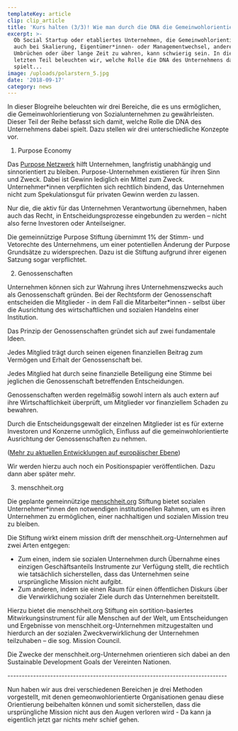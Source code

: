 ```yaml
---
templateKey: article
clip: clip_article
title: 'Kurs halten (3/3)! Wie man durch die DNA die Gemeinwohlorientierung sichert. '
excerpt: >-
  Ob Social Startup oder etabliertes Unternehmen, die Gemeinwohlorientierung
  auch bei Skalierung, Eigentümer*innen- oder Managementwechsel, anderen großen
  Umbrüchen oder über lange Zeit zu wahren, kann schwierig sein. In diesem
  letzten Teil beleuchten wir, welche Rolle die DNA des Unternehmens dabei
  spielt...
image: /uploads/polarstern_5.jpg
date: '2018-09-17'
category: news
---
```

In dieser Blogreihe beleuchten wir drei Bereiche, die es uns ermöglichen, die Gemeinwohlorientierung von Sozialunternehmen zu gewährleisten. Dieser Teil der Reihe befasst sich damit, welche Rolle die DNA des Unternehmens dabei spielt. Dazu stellen wir drei unterschiedliche Konzepte vor.

1. Purpose Economy

Das [Purpose Netzwerk](http://purpose-economy.org/) hilft Unternehmen, langfristig unabhängig und sinnorientiert zu bleiben. Purpose-Unternehmen existieren für ihren Sinn und Zweck. Dabei ist Gewinn lediglich ein Mittel zum Zweck. Unternehmer*innen verpflichten sich rechtlich bindend, das Unternehmen nicht zum Spekulationsgut für privaten Gewinn werden zu lassen.

Nur die, die aktiv für das Unternehmen Verantwortung übernehmen, haben auch das Recht, in Entscheidungsprozesse eingebunden zu werden – nicht also ferne Investoren oder Anteilseigner.

Die gemeinnützige Purpose Stiftung übernimmt 1% der Stimm- und Vetorechte des Unternehmens, um einer potentiellen Änderung der Purpose Grundsätze zu widersprechen. Dazu ist die Stiftung aufgrund ihrer eigenen Satzung sogar verpflichtet.

2. Genossenschaften

Unternehmen können sich zur Wahrung ihres Unternehmenszwecks auch als Genossenschaft gründen.
Bei der Rechtsform der Genossenschaft entscheiden die Mitglieder - in dem Fall die Mitarbeiter*innen -  selbst über die Ausrichtung des wirtschaftlichen und sozialen Handelns einer Institution.

Das Prinzip der Genossenschaften gründet sich auf zwei fundamentale Ideen.

Jedes Mitglied trägt durch seinen eigenen finanziellen Beitrag zum Vermögen und Erhalt der Genossenschaft bei.

Jedes Mitglied hat durch seine finanzielle Beteiligung eine Stimme bei jeglichen die Genossenschaft betreffenden Entscheidungen.

Genossenschaften werden regelmäßig sowohl intern als auch extern auf ihre Wirtschaftlichkeit überprüft, um Mitglieder vor finanziellem Schaden zu bewahren.

Durch die Entscheidungsgewalt der einzelnen Mitglieder ist es für externe Investoren und Konzerne unmöglich, Einfluss auf die gemeinwohlorientierte Ausrichtung der Genossenschaften zu nehmen.

([Mehr zu aktuellen Entwicklungen auf europäischer Ebene](https://coopseurope.coop/sites/default/files/Cooperative%20Vision%20for%20Collaborative%20economy_CoopsEurope.pdf))

Wir werden hierzu auch noch ein Positionspapier veröffentlichen. Dazu dann aber später mehr.

3. menschheit.org

Die geplante gemeinnützige [menschheit.org](http://menschheit.org/) Stiftung bietet sozialen Unternehmer*innen den notwendigen institutionellen Rahmen, um es ihren Unternehmen zu ermöglichen, einer nachhaltigen und sozialen Mission treu zu bleiben.

Die Stiftung wirkt einem mission drift der menschheit.org-Unternehmen auf zwei Arten entgegen:

* Zum einen, indem sie sozialen Unternehmen durch Übernahme eines einzigen Geschäftsanteils Instrumente zur Verfügung stellt, die rechtlich wie tatsächlich sicherstellen, dass das Unternehmen seine ursprüngliche Mission nicht aufgibt.
* Zum anderen, indem sie einen Raum für einen öffentlichen Diskurs über die Verwirklichung sozialer Ziele durch das Unternehmen bereitstellt.

Hierzu bietet die menschheit.org Stiftung ein sortition-basiertes Mitwirkungsinstrument für alle Menschen auf der Welt, um Entscheidungen und Ergebnisse von menschheit.org-Unternehmen mitzugestalten und hierdurch an der sozialen Zweckverwirklichung der Unternehmen teilzuhaben – die sog. Mission Council.

Die Zwecke der menschheit.org-Unternehmen orientieren sich dabei an den Sustainable Development Goals der Vereinten Nationen.

\-----------------------------------------------------------------------------

Nun haben wir aus drei verschiedenen Bereichen je drei Methoden vorgestellt, mit denen gemeonwohlorientierte Organisationen genau diese Orientierung beibehalten können und somit sicherstellen, dass die ursprüngliche Mission nicht aus den Augen verloren wird - Da kann ja eigentlich jetzt gar nichts mehr schief gehen.
